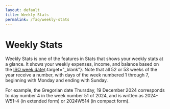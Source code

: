 ```yaml
---
layout: default
title: Weekly Stats
permalink: /faq/weekly-stats
---
```


# Weekly Stats

Weekly Stats is one of the features in Stats that shows your weekly stats at a glance. It shows your weekly expenses, 
income, and balance based on the [ISO week date](https://en.wikipedia.org/wiki/ISO_week_date){:target="_blank"}. Note that all 52 or 53 weeks of the year receive a number, with days of the week numbered 1 through 7, beginning with Monday and ending with Sunday.

For example, the Gregorian date Thursday, 19 December 2024 corresponds to day number 4 in the week number 51 of 2024, and is written as 2024-W51-4 (in extended form) or 2024W514 (in compact form).
